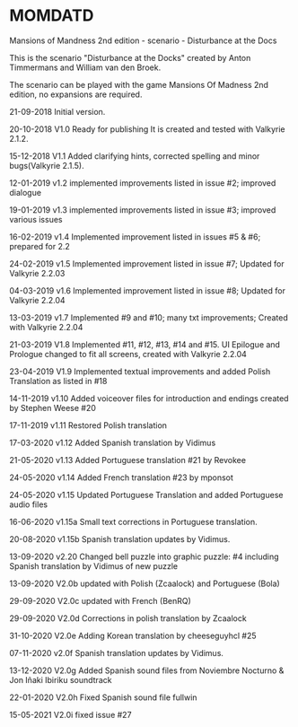 # MOMDATD
Mansions of Mandness 2nd edition - scenario - Disturbance at the Docs

This is the scenario "Disturbance at the Docks" created by Anton Timmermans and William van den Broek.

The scenario can be played with the game Mansions Of Madness 2nd edition, no expansions are required.


21-09-2018 Initial version.

20-10-2018 V1.0 Ready for publishing It is created and tested with Valkyrie 2.1.2.

15-12-2018 V1.1 Added clarifying hints, corrected spelling and minor bugs(Valkyrie 2.1.5).

12-01-2019 v1.2 implemented improvements listed in issue #2; improved dialogue

19-01-2019 v1.3 implemented improvements listed in issue #3; improved various issues

16-02-2019 v1.4 Implemented improvement listed in issues #5 & #6; prepared for 2.2

24-02-2019 v1.5 Implemented improvement listed in issue #7; Updated for Valkyrie 2.2.03

04-03-2019 v1.6 Implemented improvement listed in issue #8; Updated for Valkyrie 2.2.04

13-03-2019 v1.7 Implemented #9 and #10; many txt improvements; Created with Valkyrie 2.2.04

21-03-2019 V1.8 Implemented #11, #12, #13, #14 and #15. UI Epilogue and Prologue changed to fit all screens, created with Valkyrie 2.2.04

23-04-2019 V1.9 Implemented textual improvements and added Polish Translation as listed in #18

14-11-2019 v1.10 Added voiceover files for introduction and endings created by Stephen Weese #20

17-11-2019 v1.11 Restored Polish translation

17-03-2020 v1.12 Added Spanish translation by Vidimus

21-05-2020 v1.13 Added Portuguese translation #21 by Revokee

24-05-2020 v1.14 Added French translation #23 by mponsot

24-05-2020 v1.15 Updated Portuguese Translation and added Portuguese audio files

16-06-2020 v1.15a Small text corrections in Portuguese translation.

20-08-2020 v1.15b Spanish translation updates by Vidimus.

13-09-2020 v2.20 Changed bell puzzle into graphic puzzle: #4 including Spanish translation by Vidimus of new puzzle

13-09-2020 V2.0b updated with Polish (Zcaalock) and Portuguese (Bola)

29-09-2020 V2.0c updated with French (BenRQ)

29-09-2020 V2.0d Corrections in polish translation by Zcaalock

31-10-2020 V2.0e Adding Korean translation by cheeseguyhcl #25

07-11-2020 v2.0f Spanish translation updates by Vidimus.

13-12-2020 V2.0g Added Spanish sound files from Noviembre Nocturno & Jon Iñaki Ibiriku soundtrack

22-01-2020 V2.0h Fixed Spanish sound file fullwin

15-05-2021 V2.0i fixed issue #27
